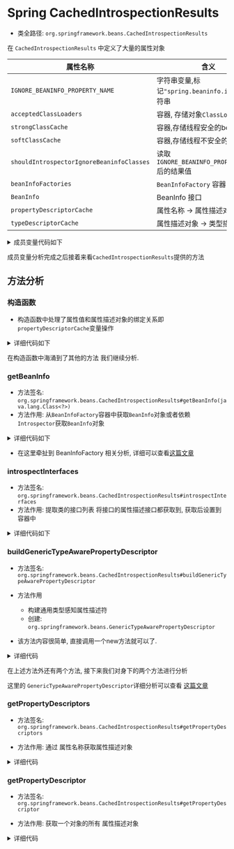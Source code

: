 # Spring CachedIntrospectionResults 
- 类全路径: `org.springframework.beans.CachedIntrospectionResults`

在 `CachedIntrospectionResults` 中定义了大量的属性对象





| 属性名称                                  | 含义                                            |
| ----------------------------------------- | ----------------------------------------------- |
| `IGNORE_BEANINFO_PROPERTY_NAME`           | 字符串变量,标记`"spring.beaninfo.ignore"`字符串 |
| `acceptedClassLoaders`                    | 容器, 存储对象`ClassLoader`                     |
| `strongClassCache`                        | 容器,存储线程安全的bean                         |
| `softClassCache`                          | 容器,存储线程不安全的bean                       |
| `shouldIntrospectorIgnoreBeaninfoClasses` | 读取`IGNORE_BEANINFO_PROPERTY_NAME`后的结果值   |
| `beanInfoFactories`                       | `BeanInfoFactory` 容器                          |
| `BeanInfo`                                | BeanInfo 接口                                   |
| `propertyDescriptorCache`                 | 属性名称 -> 属性描述对象                        |
| `typeDescriptorCache`                     | 属性描述对象 -> 类型描述对象                    |




<details>
<summary>成员变量代码如下</summary>


```java
public final class CachedIntrospectionResults {

   /**
    * System property that instructs Spring to use the {@link Introspector#IGNORE_ALL_BEANINFO}
    * mode when calling the JavaBeans {@link Introspector}: "spring.beaninfo.ignore", with a
    * value of "true" skipping the search for {@code BeanInfo} classes (typically for scenarios
    * where no such classes are being defined for beans in the application in the first place).
    * <p>The default is "false", considering all {@code BeanInfo} metadata classes, like for
    * standard {@link Introspector#getBeanInfo(Class)} calls. Consider switching this flag to
    * "true" if you experience repeated ClassLoader access for non-existing {@code BeanInfo}
    * classes, in case such access is expensive on startup or on lazy loading.
    * <p>Note that such an effect may also indicate a scenario where caching doesn't work
    * effectively: Prefer an arrangement where the Spring jars live in the same ClassLoader
    * as the application classes, which allows for clean caching along with the application's
    * lifecycle in any case. For a web application, consider declaring a local
    * {@link org.springframework.web.util.IntrospectorCleanupListener} in {@code web.xml}
    * in case of a multi-ClassLoader layout, which will allow for effective caching as well.
    * @see Introspector#getBeanInfo(Class, int)
    */
   public static final String IGNORE_BEANINFO_PROPERTY_NAME = "spring.beaninfo.ignore";

   /**
    * Set of ClassLoaders that this CachedIntrospectionResults class will always
    * accept classes from, even if the classes do not qualify as cache-safe.
    *
    * 容器, 存储对象`ClassLoader`
    */
   static final Set<ClassLoader> acceptedClassLoaders =
         Collections.newSetFromMap(new ConcurrentHashMap<>(16));

   /**
    * Map keyed by Class containing CachedIntrospectionResults, strongly held.
    * This variant is being used for cache-safe bean classes.
    * 容器,存储线程安全的bean
    */
   static final ConcurrentMap<Class<?>, CachedIntrospectionResults> strongClassCache =
         new ConcurrentHashMap<>(64);

   /**
    * Map keyed by Class containing CachedIntrospectionResults, softly held.
    * This variant is being used for non-cache-safe bean classes.
    * `容器,存储线程不安全的bean
    */
   static final ConcurrentMap<Class<?>, CachedIntrospectionResults> softClassCache =
         new ConcurrentReferenceHashMap<>(64);

   /**
    * 读取 spring.beaninfo.ignore 配置
    * 读取`IGNORE_BEANINFO_PROPERTY_NAME`后的结果值
    *
    */
   private static final boolean shouldIntrospectorIgnoreBeaninfoClasses =
         SpringProperties.getFlag(IGNORE_BEANINFO_PROPERTY_NAME);

   private static final Log logger = LogFactory.getLog(CachedIntrospectionResults.class);

   /**
    * Stores the BeanInfoFactory instances.
    * `BeanInfoFactory` 容器
    *  */
   private static final List<BeanInfoFactory> beanInfoFactories = SpringFactoriesLoader.loadFactories(
         BeanInfoFactory.class, CachedIntrospectionResults.class.getClassLoader());

   /**
    *  The BeanInfo object for the introspected bean class.
    *  BeanInfo 接口
    * */
   private final BeanInfo beanInfo;

   /**
    * PropertyDescriptor objects keyed by property name String.
    * 属性名称 -> 属性描述对象
    * */
   private final Map<String, PropertyDescriptor> propertyDescriptorCache;

   /**
    * TypeDescriptor objects keyed by PropertyDescriptor.
    * 属性描述对象 -> 类型描述对象
    * */
   private final ConcurrentMap<PropertyDescriptor, TypeDescriptor> typeDescriptorCache;
}
```

</details>





成员变量分析完成之后接着来看`CachedIntrospectionResults`提供的方法



## 方法分析



### 构造函数

- 构造函数中处理了属性值和属性描述对象的绑定关系即`propertyDescriptorCache`变量操作
<details>
<summary>详细代码如下</summary>





```java
private CachedIntrospectionResults(Class<?> beanClass) throws BeansException {
      // 获取 beanInfo
      this.beanInfo = getBeanInfo(beanClass);

      // 对象初始化
      this.propertyDescriptorCache = new LinkedHashMap<>();

      // This call is slow so we do it once.
      // 获取 beanInfo的属性描述对象列表
      PropertyDescriptor[] pds = this.beanInfo.getPropertyDescriptors();
      for (PropertyDescriptor pd : pds) {
         // 数据验证
         if (Class.class == beanClass &&
               ("classLoader".equals(pd.getName()) || "protectionDomain".equals(pd.getName()))) {
            // Ignore Class.getClassLoader() and getProtectionDomain() methods - nobody needs to bind to those
            continue;
         }
         // pd 数据修正
         pd = buildGenericTypeAwarePropertyDescriptor(beanClass, pd);
         // 建立 属性名称和属性描述符的绑定关系
         this.propertyDescriptorCache.put(pd.getName(), pd);
      }

      // Explicitly check implemented interfaces for setter/getter methods as well,
      // in particular for Java 8 default methods...
      Class<?> currClass = beanClass;
      while (currClass != null && currClass != Object.class) {
         // 接口检查
         introspectInterfaces(beanClass, currClass);
         currClass = currClass.getSuperclass();
      }

      this.typeDescriptorCache = new ConcurrentReferenceHashMap<>();
   }
}
```

</details>





在构造函数中海涌到了其他的方法 我们继续分析.



### getBeanInfo

- 方法签名: `org.springframework.beans.CachedIntrospectionResults#getBeanInfo(java.lang.Class<?>)`
- 方法作用: 从`BeanInfoFactory`容器中获取`BeanInfo`对象或者依赖`Introspector`获取`BeanInfo`对象

<details>
<summary>详细代码如下</summary>

```java
private static BeanInfo getBeanInfo(Class<?> beanClass) throws IntrospectionException {
   for (BeanInfoFactory beanInfoFactory : beanInfoFactories) {
      BeanInfo beanInfo = beanInfoFactory.getBeanInfo(beanClass);
      if (beanInfo != null) {
         return beanInfo;
      }
   }
   return (shouldIntrospectorIgnoreBeaninfoClasses ?
         Introspector.getBeanInfo(beanClass, Introspector.IGNORE_ALL_BEANINFO) :
         Introspector.getBeanInfo(beanClass));
}
```

</details>

- 在这里牵扯到 BeanInfoFactory 相关分析, 详细可以查看[这篇文章](/doc/book/bean/BeanInfoFactory/Spring-BeanInfoFactory.md)

### introspectInterfaces

- 方法签名: `org.springframework.beans.CachedIntrospectionResults#introspectInterfaces`
- 方法作用: 提取类的接口列表 将接口的属性描述接口都获取到, 获取后设置到容器中

<details>
<summary>详细代码如下</summary>



```java
private void introspectInterfaces(Class<?> beanClass, Class<?> currClass) throws IntrospectionException {
   // 获取所有的实现接口
   for (Class<?> ifc : currClass.getInterfaces()) {
      // 判断是否是 java 的接口
      if (!ClassUtils.isJavaLanguageInterface(ifc)) {
         // 获取 PropertyDescriptor 列表循环处理
         for (PropertyDescriptor pd : getBeanInfo(ifc).getPropertyDescriptors()) {
            PropertyDescriptor existingPd = this.propertyDescriptorCache.get(pd.getName());
            if (existingPd == null ||
                  (existingPd.getReadMethod() == null && pd.getReadMethod() != null)) {
               // GenericTypeAwarePropertyDescriptor leniently resolves a set* write method
               // against a declared read method, so we prefer read method descriptors here.
               pd = buildGenericTypeAwarePropertyDescriptor(beanClass, pd);
               this.propertyDescriptorCache.put(pd.getName(), pd);
            }
         }
         introspectInterfaces(ifc, ifc);
      }
   }
}
```

</details>





### buildGenericTypeAwarePropertyDescriptor

- 方法签名: `org.springframework.beans.CachedIntrospectionResults#buildGenericTypeAwarePropertyDescriptor`
- 方法作用
  - 构建通用类型感知属性描述符
  - 创建: `org.springframework.beans.GenericTypeAwarePropertyDescriptor`



- 该方法内容很简单, 直接调用一个new方法就可以了. 

<details>
<summary>详细代码</summary>

```java
private PropertyDescriptor buildGenericTypeAwarePropertyDescriptor(Class<?> beanClass, PropertyDescriptor pd) {
   try {
      return new GenericTypeAwarePropertyDescriptor(beanClass, pd.getName(), pd.getReadMethod(),
            pd.getWriteMethod(), pd.getPropertyEditorClass());
   }
   catch (IntrospectionException ex) {
      throw new FatalBeanException("Failed to re-introspect class [" + beanClass.getName() + "]", ex);
   }
}
```



</details>





在上述方法外还有两个方法, 接下来我们对身下的两个方法进行分析

这里的 `GenericTypeAwarePropertyDescriptor`详细分析可以查看 [这篇文章](/doc/book/bean/GenericTypeAwarePropertyDescriptor/Spring-GenericTypeAwarePropertyDescriptor.md)



### getPropertyDescriptors

- 方法签名: `org.springframework.beans.CachedIntrospectionResults#getPropertyDescriptors`

- 方法作用: 通过 属性名称获取属性描述对象

<details>
<summary>详细代码</summary>

```java
@Nullable
PropertyDescriptor getPropertyDescriptor(String name) {
   PropertyDescriptor pd = this.propertyDescriptorCache.get(name);
   if (pd == null && StringUtils.hasLength(name)) {
      // Same lenient fallback checking as in Property...
      pd = this.propertyDescriptorCache.get(StringUtils.uncapitalize(name));
      if (pd == null) {
         pd = this.propertyDescriptorCache.get(StringUtils.capitalize(name));
      }
   }
   return (pd == null || pd instanceof GenericTypeAwarePropertyDescriptor ? pd :
         buildGenericTypeAwarePropertyDescriptor(getBeanClass(), pd));
}
```

</details>


### getPropertyDescriptor

- 方法签名: `org.springframework.beans.CachedIntrospectionResults#getPropertyDescriptor`

- 方法作用: 获取一个对象的所有 属性描述对象

<details>
<summary>详细代码</summary>

```java
PropertyDescriptor[] getPropertyDescriptors() {
   PropertyDescriptor[] pds = new PropertyDescriptor[this.propertyDescriptorCache.size()];
   int i = 0;
   for (PropertyDescriptor pd : this.propertyDescriptorCache.values()) {
      pds[i] = (pd instanceof GenericTypeAwarePropertyDescriptor ? pd :
            buildGenericTypeAwarePropertyDescriptor(getBeanClass(), pd));
      i++;
   }
   return pds;
}
```

</details>


